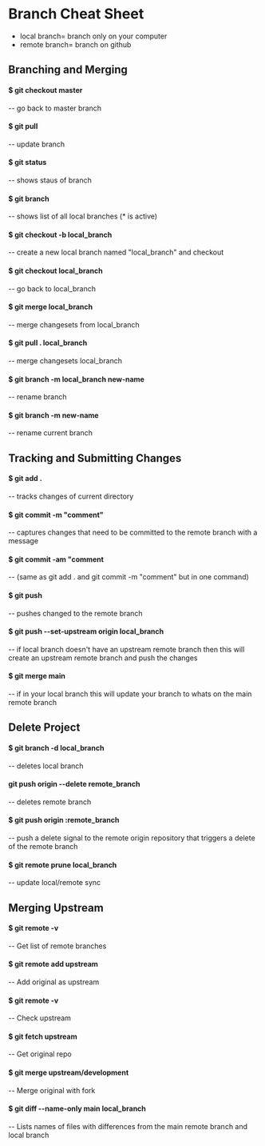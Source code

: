 
# Branch Cheat Sheet

  - local branch= branch only on your computer
  - remote branch= branch on github

## Branching and Merging

#### $ git checkout master                            
  -- go back to master branch

#### $ git pull
  -- update branch
  
#### $  git status
  -- shows staus of branch
  
#### $ git branch
  -- shows list of all local branches (* is active)

#### $ git checkout -b local_branch
  -- create a new local branch named "local_branch" and checkout

#### $ git checkout local_branch                       
  -- go back to local_branch
 
#### $ git merge local_branch                           
  -- merge changesets from local_branch

#### $ git pull . local_branch                          
  -- merge changesets local_branch

#### $ git branch -m local_branch new-name             
  -- rename branch

#### $ git branch -m new-name                          
  -- rename current branch

## Tracking and Submitting Changes

#### $ git add .                                                                 
  -- tracks changes of current directory

#### $ git commit -m "comment"                                                   
  -- captures changes that need to be committed to the remote branch with a message

#### $ git commit -am "comment                                                   
  -- (same as git add . and git commit -m "comment" but in one command)

#### $ git push                                                                  
  -- pushes changed to the remote branch

#### $ git push --set-upstream origin local_branch                                
  -- if local branch doesn't have an upstream remote branch then this will create an upstream remote branch and push the changes

#### $ git merge main
  -- if in your local branch this will update your branch to whats on the main remote branch

## Delete Project

#### $ git branch -d local_branch  	                                              
  -- deletes local branch

#### git push origin --delete remote_branch
  -- deletes remote branch

#### $ git push origin :remote_branch	                                            
  -- push a delete signal to the remote origin repository that triggers a delete of the remote branch

#### $ git remote prune local_branch 	                                            
  -- update local/remote sync

## Merging Upstream

#### $ git remote -v 									                                          
  -- Get list of remote branches

#### $ git remote add upstream <upstream github url>	                            
  -- Add original as upstream

#### $ git remote -v 									                                          
  -- Check upstream

#### $ git fetch upstream 								                                        
  -- Get original repo

#### $ git merge upstream/development					                                  
  -- Merge original with fork

#### $ git diff --name-only main local_branch 		                                  
  -- Lists names of files with differences from the main remote branch and local branch
